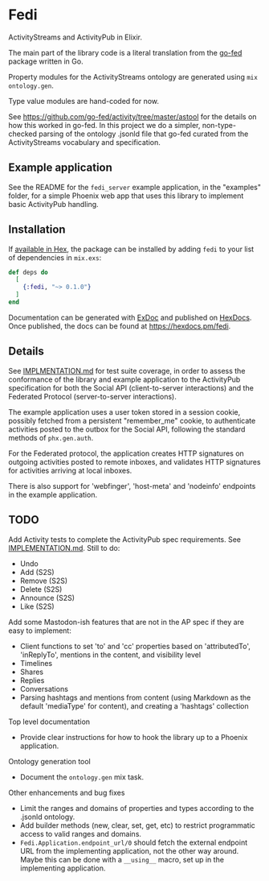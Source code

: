 # Fedi

ActivityStreams and ActivityPub in Elixir.

The main part of the library code is a literal translation
from the [go-fed](https://github.com/go-fed/activity) package
written in Go.

Property modules for the ActivityStreams ontology are
generated using `mix ontology.gen`.

Type value modules are hand-coded for now.

See https://github.com/go-fed/activity/tree/master/astool
for the details on how this worked in go-fed. In this project
we do a simpler, non-type-checked parsing of the ontology
.jsonld file that go-fed curated from the ActivityStreams
vocabulary and specification.

## Example application

See the README for the `fedi_server` example application, in the
"examples" folder, for a simple Phoenix web app that uses this library
to implement basic ActivityPub handling.

## Installation

If [available in Hex](https://hex.pm/docs/publish), the package can be installed
by adding `fedi` to your list of dependencies in `mix.exs`:

```elixir
def deps do
  [
    {:fedi, "~> 0.1.0"}
  ]
end
```

Documentation can be generated with [ExDoc](https://github.com/elixir-lang/ex_doc)
and published on [HexDocs](https://hexdocs.pm). Once published, the docs can
be found at <https://hexdocs.pm/fedi>.

## Details

See [IMPLMENTATION.md](IMPLEMENTATION.md) for test suite coverage,
in order to assess the conformance of the library and example application to the
ActivityPub specification for both the Social API (client-to-server
interactions) and the Federated Protocol (server-to-server interactions).

The example application uses a user token stored in a session cookie,
possibly fetched from a persistent "remember_me" cookie,
to authenticate activities posted to the outbox for the Social API,
following the standard methods of `phx.gen.auth`.

For the Federated protocol, the application creates HTTP signatures on
outgoing activities posted to remote inboxes, and validates HTTP
signatures for activities arriving at local inboxes.

There is also support for 'webfinger', 'host-meta' and 'nodeinfo'
endpoints in the example application.

## TODO

Add Activity tests to complete the ActivityPub spec requirements. See
[IMPLEMENTATION.md](IMPLEMENTATION.md). Still to do:

- Undo
- Add (S2S)
- Remove (S2S)
- Delete (S2S)
- Announce (S2S)
- Like (S2S)

Add some Mastodon-ish features that are not in the AP spec if they are
easy to implement:

- Client functions to set 'to' and 'cc' properties based on 'attributedTo', 'inReplyTo',
  mentions in the content, and visibility level
- Timelines
- Shares
- Replies
- Conversations
- Parsing hashtags and mentions from content (using Markdown as the default
  'mediaType' for content), and creating a 'hashtags' collection

Top level documentation

- Provide clear instructions for how to hook the library up to a Phoenix
  application.

Ontology generation tool

- Document the `ontology.gen` mix task.

Other enhancements and bug fixes

- Limit the ranges and domains of properties and types according to
  the .jsonld ontology.
- Add builder methods (new, clear, set, get, etc) to restrict programmatic
  access to valid ranges and domains.
- `Fedi.Application.endpoint_url/0` should fetch the external endpoint
  URL from the implementing application, not the other way around.
  Maybe this can be done with a `__using__` macro, set up in the
  implementing application.
